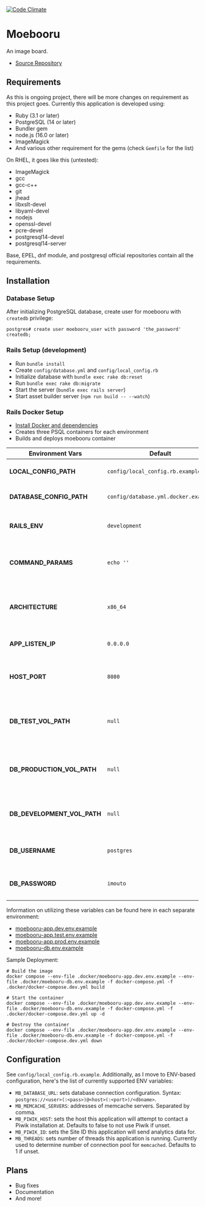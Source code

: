 [![Code Climate](https://codeclimate.com/github/moebooru/moebooru.png)](https://codeclimate.com/github/moebooru/moebooru)

Moebooru
========

An image board.

* [Source Repository](https://github.com/moebooru/moebooru)

Requirements
------------

As this is ongoing project, there will be more changes on requirement as this project goes. Currently this application is developed using:

* Ruby (3.1 or later)
* PostgreSQL (14 or later)
* Bundler gem
* node.js (16.0 or later)
* ImageMagick
* And various other requirement for the gems (check `Gemfile` for the list)

On RHEL, it goes like this (untested):

* ImageMagick
* gcc
* gcc-c++
* git
* jhead
* libxslt-devel
* libyaml-devel
* nodejs
* openssl-devel
* pcre-devel
* postgresql14-devel
* postgresql14-server

Base, EPEL, dnf module, and postgresql official repositories contain all the requirements.

Installation
------------

### Database Setup

After initializing PostgreSQL database, create user for moebooru with `createdb` privilege:

    postgres# create user moebooru_user with password 'the_password' createdb;


### Rails Setup (development)

* Run `bundle install`
* Create `config/database.yml` and `config/local_config.rb`
* Initialize database with `bundle exec rake db:reset`
* Run `bundle exec rake db:migrate`
* Start the server (`bundle exec rails server`)
* Start asset builder server (`npm run build -- --watch`)

### Rails Docker Setup

* [Install Docker and dependencies](https://docs.docker.com/engine/install/)
* Creates three PSQL containers for each environment
* Builds and deploys moebooru container

| Environment Vars           | Default                            | Description                                                                  |
|----------------------------|------------------------------------|------------------------------------------------------------------------------|
| **LOCAL_CONFIG_PATH**        | `config/local_config.rb.example`   | Sets the local path config                                                   |
| **DATABASE_CONFIG_PATH**     | `config/database.yml.docker.example` | Sets the database path config                                                |
| **RAILS_ENV**                | `development`                      | Sets the environment to deploy moebooru                                      |
| **COMMAND_PARAMS**           | `echo ''`                          | Runs command on container creation                                           |
| **ARCHITECTURE**             | `x86_64`                           | Sets architecture to use. Please refer to [Docker Ruby Tags](https://hub.docker.com/_/ruby/tags) |
| **APP_LISTEN_IP**            | `0.0.0.0`                          | Sets moebooru listen IP                                                      |
| **HOST_PORT**                | `8080`                             | Sets port on host to bind to moebooru port                                   |
| **DB_TEST_VOL_PATH**         | `null`                             | Sets Postgresql DB Volume Path for Test environment                          |
| **DB_PRODUCTION_VOL_PATH**   | `null`                             | Sets Postgresql DB Volume Path for Prod environment                          |
| **DB_DEVELOPMENT_VOL_PATH**  | `null`                             | Sets Postgresql DB Volume Path for Dev environment                           |
| **DB_USERNAME**              | `postgres`                         | Sets Postgresql DB username                                                  |
| **DB_PASSWORD**              | `imouto`                           | Sets Postgresql DB password                                                  |

Information on utilizing these variables can be found here in each separate environment:
* [moebooru-app.dev.env.example](.docker/moebooru-app.dev.env.example)
* [moebooru-app.test.env.example](.docker/moebooru-app.test.env.example)
* [moebooru-app.prod.env.example](.docker/moebooru-app.prod.env.example)
* [moebooru-db.env.example](.docker/moebooru-db.env.example)

Sample Deployment:
```
# Build the image
docker compose --env-file .docker/moebooru-app.dev.env.example --env-file .docker/moebooru-db.env.example -f docker-compose.yml -f .docker/docker-compose.dev.yml build

# Start the container
docker compose --env-file .docker/moebooru-app.dev.env.example --env-file .docker/moebooru-db.env.example -f docker-compose.yml -f .docker/docker-compose.dev.yml up -d

# Destroy the container
docker compose --env-file .docker/moebooru-app.dev.env.example --env-file .docker/moebooru-db.env.example -f docker-compose.yml -f .docker/docker-compose.dev.yml down
```

Configuration
-------------

See `config/local_config.rb.example`. Additionally, as I move to ENV-based configuration, here's the list of currently supported ENV variables:

- `MB_DATABASE_URL`: sets database connection configuration. Syntax: `postgres://<user>(:<pass>)@<host>(:<port>)/<dbname>`.
- `MB_MEMCACHE_SERVERS`: addresses of memcache servers. Separated by comma.
- `MB_PIWIK_HOST`: sets the host this application will attempt to contact a Piwik installation at. Defaults to false to not use Piwik if unset.
- `MB_PIWIK_ID`: sets the Site ID this application will send analytics data for.
- `MB_THREADS`: sets number of threads this application is running. Currently used to determine number of connection pool for `memcached`. Defaults to 1 if unset.

Plans
-----

* Bug fixes
* Documentation
* And more!
